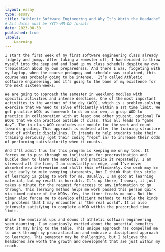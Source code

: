 ```yaml
---
layout: essay
type: essay
title: "Athletic Software Engineering and Why It's Worth the Headache"
# All dates must be YYYY-MM-DD format!
date: 2023-08-30
published: true
labels:
  - Learning
---
```


	I start the first week of my first software engineering class already fidgety and jumpy. After taking a semester off, I had decided to throw myself into the deep end and load up my class schedule despite my own trepidation about my own preparedness. And there I was, fidgeting with my laptop, when the course pedagogy and schedule was explained, this course was probably going to be intense.  It’s called Athletic software engineering, and it’s going to the bane of my existence for the next sixteen weeks.
 
	We are going to approach the semester in weeklong modules with specific activities and intense deadlines. One of the most important activities is the workout of the day (WOD), which is a problem-solving exercise that we need to solve efficiently within a set time limit. We get practice WODs as homework to do on our own, a group WOD to practice in collaboration with at least one other student, optional TA WODs that we can practice outside of class. This all leads to “game day”. The in-class WOD concludes our module for the week and count towards grading. This approach is modeled after the training structure that of athletic disciplines. It intends to help students take their training seriously (get their coding “reps” in) to increase their odds of performing satisfactorily when it counts.
 
	And I’ll admit thus far this program is keeping me on my toes. It forces me to push through my inclination for procrastination and buckle down to learn the material and practice it repeatedly. I am stressed all the time, I am constantly on edge, and I’ve never absorbed new information and skills this efficiently. One week may be a bit early to make sweeping statements, but I think that this style of learning is going to work for me. Usually, I am good at learning material, but my recall is horrible. It’s up there, I swear, it just takes a minute for the request for access to any information to go through. This learning method helps me work passed this person quirk via timed nature of the WODs. Yes, the timer freaks me out. But the timer also forces me to develop efficient methods to tackle the kinds of problems that I may encounter in “the real world”. It is also intensely satisfying to complete a WOD within the prescribed time limit.
 
	While the emotional ups and downs of athletic software engineering seem daunting, I am cautiously excited about the potential benefits that it may bring to the table. This unique approach has compelled me to work through my procrastination and embrace a disciplined approach to learning. This semester may be challenging, but I believe the headaches are worth the growth and development that are just within my reach.
